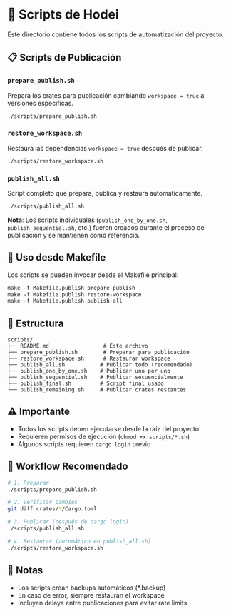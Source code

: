 # 📜 Scripts de Hodei

Este directorio contiene todos los scripts de automatización del proyecto.

## 📋 Scripts de Publicación

### `prepare_publish.sh`
Prepara los crates para publicación cambiando `workspace = true` a versiones específicas.

```bash
./scripts/prepare_publish.sh
```

### `restore_workspace.sh`
Restaura las dependencias `workspace = true` después de publicar.

```bash
./scripts/restore_workspace.sh
```

### `publish_all.sh`
Script completo que prepara, publica y restaura automáticamente.

```bash
./scripts/publish_all.sh
```

**Nota**: Los scripts individuales (`publish_one_by_one.sh`, `publish_sequential.sh`, etc.) fueron creados durante el proceso de publicación y se mantienen como referencia.

## 🔧 Uso desde Makefile

Los scripts se pueden invocar desde el Makefile principal:

```makefile
make -f Makefile.publish prepare-publish
make -f Makefile.publish restore-workspace
make -f Makefile.publish publish-all
```

## 📁 Estructura

```
scripts/
├── README.md                 # Este archivo
├── prepare_publish.sh        # Preparar para publicación
├── restore_workspace.sh      # Restaurar workspace
├── publish_all.sh           # Publicar todo (recomendado)
├── publish_one_by_one.sh    # Publicar uno por uno
├── publish_sequential.sh    # Publicar secuencialmente
├── publish_final.sh         # Script final usado
└── publish_remaining.sh     # Publicar crates restantes
```

## ⚠️ Importante

- Todos los scripts deben ejecutarse desde la raíz del proyecto
- Requieren permisos de ejecución (`chmod +x scripts/*.sh`)
- Algunos scripts requieren `cargo login` previo

## 🚀 Workflow Recomendado

```bash
# 1. Preparar
./scripts/prepare_publish.sh

# 2. Verificar cambios
git diff crates/*/Cargo.toml

# 3. Publicar (después de cargo login)
./scripts/publish_all.sh

# 4. Restaurar (automático en publish_all.sh)
./scripts/restore_workspace.sh
```

## 📝 Notas

- Los scripts crean backups automáticos (*.backup)
- En caso de error, siempre restauran el workspace
- Incluyen delays entre publicaciones para evitar rate limits
